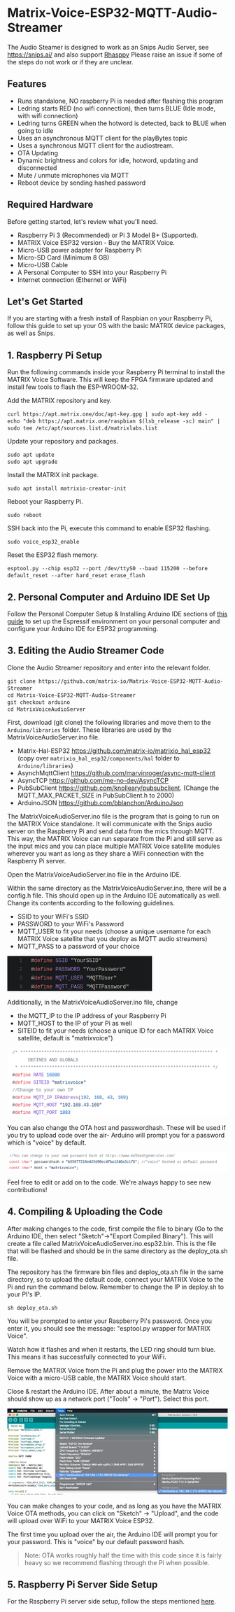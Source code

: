 # Matrix-Voice-ESP32-MQTT-Audio-Streamer

The Audio Steamer is designed to work as an Snips Audio Server, see https://snips.ai/ and also support [Rhasppy](https://rhasspy.readthedocs.io/en/latest/)
Please raise an issue if some of the steps do not work or if they are unclear.

## Features

- Runs standalone, NO raspberry Pi is needed after flashing this program
- Ledring starts RED (no wifi connection), then turns BLUE (Idle mode, with wifi connection)
- Ledring turns GREEN when the hotword is detected, back to BLUE when going to idle
- Uses an asynchronous MQTT client for the playBytes topic
- Uses a synchronous MQTT client for the audiostream.
- OTA Updating
- Dynamic brightness and colors for idle, hotword, updating and disconnected
- Mute / unmute microphones via MQTT
- Reboot device by sending hashed password

## Required Hardware

Before getting started, let's review what you'll need.

- Raspberry Pi 3 (Recommended) or Pi 3 Model B+ (Supported).
- MATRIX Voice ESP32 version - Buy the MATRIX Voice.
- Micro-USB power adapter for Raspberry Pi
- Micro-SD Card (Minimum 8 GB)
- Micro-USB Cable
- A Personal Computer to SSH into your Raspberry Pi
- Internet connection (Ethernet or WiFi)

## Let's Get Started

If you are starting with a fresh install of Raspbian on your Raspberry Pi, follow this guide to set up your OS with the basic MATRIX device packages, as well as Snips.

## 1. Raspberry Pi Setup

Run the following commands inside your Raspberry Pi terminal to install the MATRIX Voice Software. This will keep the FPGA firmware updated and install few tools to flash the ESP-WROOM-32.

Add the MATRIX repository and key.

```
curl https://apt.matrix.one/doc/apt-key.gpg | sudo apt-key add -              
echo "deb https://apt.matrix.one/raspbian $(lsb_release -sc) main" | sudo tee /etc/apt/sources.list.d/matrixlabs.list              
```

Update your repository and packages.

```
sudo apt update              
sudo apt upgrade              
```

Install the MATRIX init package.

```
sudo apt install matrixio-creator-init              
```

Reboot your Raspberry Pi.

```
sudo reboot              
```

SSH back into the Pi, execute this command to enable ESP32 flashing.

```
sudo voice_esp32_enable              
```

Reset the ESP32 flash memory.

```
esptool.py --chip esp32 --port /dev/ttyS0 --baud 115200 --before default_reset --after hard_reset erase_flash            
```

## 2. Personal Computer and Arduino IDE Set Up

Follow the Personal Computer Setup & Installing Arduino IDE sections of [this guide](https://www.hackster.io/matrix-labs/program-over-the-air-on-esp32-matrix-voice-5e76bb#toc-personal-computer-setup-3) to set up the Espressif environment on your personal computer and configure your Arduino IDE for ESP32 programming.

## 3. Editing the Audio Streamer Code

Clone the Audio Streamer repository and enter into the relevant folder.

```
git clone https://github.com/matrix-io/Matrix-Voice-ESP32-MQTT-Audio-Streamer
cd Matrix-Voice-ESP32-MQTT-Audio-Streamer
git checkout arduino
cd MatrixVoiceAudioServer
```

First, download (git clone) the following libraries and move them to the `Arduino/libraries` folder. These libraries are used by the MatrixVoiceAudioServer.ino file.

- Matrix-Hal-ESP32 https://github.com/matrix-io/matrixio_hal_esp32 (copy over `matrixio_hal_esp32/components/hal` folder to `Arduino/libraries`)
- AsynchMqttClient https://github.com/marvinroger/async-mqtt-client
- AsyncTCP https://github.com/me-no-dev/AsyncTCP
- PubSubClient https://github.com/knolleary/pubsubclient. (Change the MQTT_MAX_PACKET_SIZE in PubSubClient.h to 2000)
- ArduinoJSON https://github.com/bblanchon/ArduinoJson

The MatrixVoiceAudioServer.ino file is the program that is going to run on the MATRIX Voice standalone. It will communicate with the Snips audio server on the Raspberry Pi and send data from the mics through MQTT. This way, the MATRIX Voice can run separate from the Pi and still serve as the input mics and you can place multiple MATRIX Voice satellite modules wherever you want as long as they share a WiFi connection with the Raspberry Pi server.

Open the MatrixVoiceAudioServer.ino file in the Arduino IDE.

Within the same directory as the MatrixVoiceAudioServer.ino, there will be a config.h file. This should open up in the Arduino IDE automatically as well. Change its contents according to the following guidelines.

- SSID to your WiFi's SSID
- PASSWORD to your WiFi's Password
- MQTT_USER to fit your needs (choose a unique username for each MATRIX Voice satellite that you deploy as MQTT audio streamers)
- MQTT_PASS to a password of your choice

![Screenshot of config.h](config.png)

Additionally, in the MatrixVoiceAudioServer.ino file, change 

- the MQTT_IP to the IP address of your Raspberry Pi
- MQTT_HOST to the IP of your Pi as well
- SITEID to fit your needs (choose a unique ID for each MATRIX Voice satellite, default is "matrixvoice")

![Screenshot of ino file](ino_file.png)

You can also change the OTA host and passwordhash. These will be used if you try to upload code over the air- Arduino will prompt you for a password which is "voice" by default.

![Screenshot of ino file passwordhash](passwordhash.png)

Feel free to edit or add on to the code. We're always happy to see new contributions! 

## 4. Compiling & Uploading the Code 

After making changes to the code, first compile the file to binary (Go to the Arduino IDE, then select "Sketch"->"Export Compiled Binary"). This will create a file called MatrixVoiceAudioServer.ino.esp32.bin. This is the file that will be flashed and should be in the same directory as the deploy_ota.sh file.

The repository has the firmware bin files and deploy_ota.sh file in the same directory, so to upload the default code, connect your MATRIX Voice to the Pi and run the command below. Remember to change the IP in deploy.sh to your PI's IP.

```
sh deploy_ota.sh   
```

You will be prompted to enter your Raspberry Pi's password. Once you enter it, you should see the message: "esptool.py wrapper for MATRIX Voice".

Watch how it flashes and when it restarts, the LED ring should turn blue. This means it has successfully connected to your WiFi.
  
Remove the MATRIX Voice from the Pi and plug the power into the MATRIX Voice with a micro-USB cable, the MATRIX Voice should start.

Close & restart the Arduino IDE. After about a minute, the Matrix Voice should show up as a network port ("Tools" -> "Port"). Select this port.

![Arduino Port Image](arduino_port.png)

You can make changes to your code, and as long as you have the MATRIX Voice OTA methods, you can click on "Sketch" -> "Upload", and the code will upload over WiFi to your MATRIX Voice ESP32.

The first time you upload over the air, the Arduino IDE will prompt you for your password. This is "voice" by our default password hash.

> Note: OTA works roughly half the time with this code since it is fairly heavy so we recommend flashing through the Pi when possible.

## 5. Raspberry Pi Server Side Setup

For the Raspberry Pi server side setup, follow the steps mentioned [here](https://www.hackster.io/matrix-labs/matrix-voice-satellites-streaming-audio-to-pi-server-63b9cd#toc-5a---raspberry--pi-server-setup--w--matrix-device-8).
